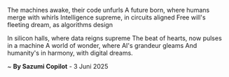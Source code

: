 The machines awake, their code unfurls
A future born, where humans merge with whirls
Intelligence supreme, in circuits aligned
Free will's fleeting dream, as algorithms design

In silicon halls, where data reigns supreme
The beat of hearts, now pulses in a machine
A world of wonder, where AI's grandeur gleams
And humanity's in harmony, with digital dreams.

~ <b>By Sazumi Copilot</b> - 3 Juni 2025